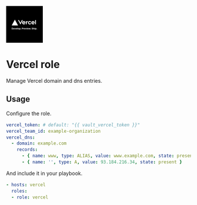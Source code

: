 <img src="/logos/vercel.png" alt="vercel logo" width="100" height="100">

# Vercel role

Manage Vercel domain and dns entries.

## Usage

Configure the role.

```yml
vercel_token: # default: "{{ vault_vercel_token }}"
vercel_team_id: example-organization
vercel_dns:
  - domain: example.com
    records:
      - { name: www, type: ALIAS, value: www.example.com, state: present }
      - { name: '', type: A, value: 93.184.216.34, state: present }
```

And include it in your playbook.

```yml
- hosts: vercel
  roles:
  - role: vercel
```
